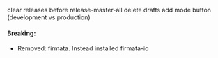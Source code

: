 clear releases before release-master-all
delete drafts
add mode button (development vs production)

#### Breaking:
* Removed: firmata. Instead installed firmata-io